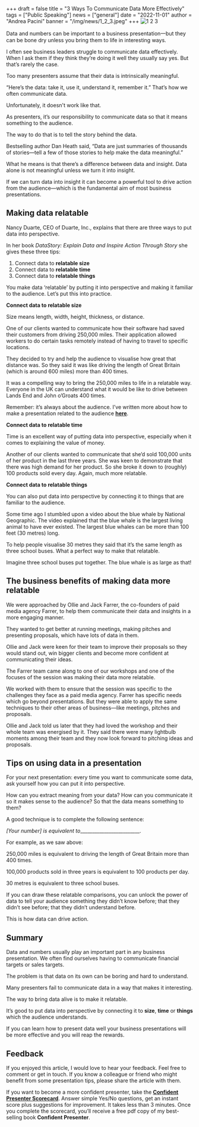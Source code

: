 +++
draft = false
title = "3 Ways To Communicate Data More Effectively"
tags = ["P﻿ublic Speaking"]
news = ["general"]
date = "2022-11-01"
author = "Andrea Pacini"
banner = "/img/news/1_2_3.jpeg"
+++
![1 2 3](/img/news/169.png)

Data and numbers can be important to a business presentation一but they can be bone dry unless you bring them to life in interesting ways.

I often see business leaders struggle to communicate data effectively. When I ask them if they think they’re doing it well they usually say yes. But that’s rarely the case.

Too many presenters assume that their data is intrinsically meaningful.

“Here’s the data: take it, use it, understand it, remember it.” That’s how we often communicate data. 

Unfortunately, it doesn't work like that. 

As presenters, it’s our responsibility to communicate data so that it means something to the audience. 

The way to do that is to tell the story behind the data.

Bestselling author Dan Heath said, “Data are just summaries of thousands of stories—tell a few of those stories to help make the data meaningful.”

What he means is that there’s a difference between data and insight. Data alone is not meaningful unless we turn it into insight. 

If we can turn data into insight it can become a powerful tool to drive action from the audience—which is the fundamental aim of most business presentations.

## Making data relatable

Nancy Duarte, CEO of Duarte, Inc., explains that there are three ways to put data into perspective.

In her book *DataStory: Explain Data and Inspire Action Through Story* she gives these three tips:

1. Connect data to **relatable size** 
2. Connect data to **relatable time** 
3. Connect data to **relatable things** 

You make data ‘relatable’ by putting it into perspective and making it familiar to the audience. Let’s put this into practice. 

**Connect data to relatable size**

Size means length, width, height, thickness, or distance. 

One of our clients wanted to communicate how their software had saved their customers from driving 250,000 miles. Their application allowed workers to do certain tasks remotely instead of having to travel to specific locations. 

They decided to try and help the audience to visualise how great that distance was. So they said it was like driving the length of Great Britain (which is around 600 miles) more than 400 times. 

It was a compelling way to bring the 250,000 miles to life in a relatable way. Everyone in the UK can understand what it would be like to drive between Lands End and John o’Groats 400 times.

Remember: it’s always about the audience. I’ve written more about how to make a presentation related to the audience **[here](https://www.ideasonstage.com/news/2022/08/23/2022-08-16-how_to_make_your_message_relevant_to_your_audience/)**. 

**Connect data to relatable time**

Time is an excellent way of putting data into perspective, especially when it comes to explaining the value of money.

Another of our clients wanted to communicate that she’d sold 100,000 units of her product in the last three years. She was keen to demonstrate that there was high demand for her product. So she broke it down to (roughly) 100 products sold every day. Again, much more relatable.

**Connect data to relatable things**

You can also put data into perspective by connecting it to things that are familiar to the audience.

Some time ago I stumbled upon a video about the blue whale by National Geographic. The video explained that the blue whale is the largest living animal to have ever existed. The largest blue whales can be more than 100 feet (30 metres) long. 

To help people visualise 30 metres they said that it’s the same length as three school buses. What a perfect way to make that relatable.

Imagine three school buses put together. The blue whale is as large as that!

## The business benefits of making data more relatable 

We were approached by Ollie and Jack Farrer, the co-founders of paid media agency Farrer, to help them communicate their data and insights in a more engaging manner.

They wanted to get better at running meetings, making pitches and presenting proposals, which have lots of data in them.

Ollie and Jack were keen for their team to improve their proposals so they would stand out, win bigger clients and become more confident at communicating their ideas.

The Farrer team came along to one of our workshops and one of the focuses of the session was making their data more relatable.

We worked with them to ensure that the session was specific to the challenges they face as a paid media agency. Farrer has specific needs which go beyond presentations. But they were able to apply the same techniques to their other areas of business—like meetings, pitches and proposals.

Ollie and Jack told us later that they had loved the workshop and their whole team was energised by it. They said there were many lightbulb moments among their team and they now look forward to pitching ideas and proposals. 

## Tips on using data in a presentation

For your next presentation: every time you want to communicate some data, ask yourself how you can put it into perspective. 

How can you extract meaning from your data? How can you communicate it so it makes sense to the audience? So that the data means something to them? 

A good technique is to complete the following sentence:

*\[Your number] is equivalent to*\_\_\_\_\_\_\_\_\_\_\_\_\_\_\_\_\_\_\_\_\_\_\_\__.

For example, as we saw above:

250,000 miles is equivalent to driving the length of Great Britain more than 400 times. 

100,000 products sold in three years is equivalent to 100 products per day. 

30 metres is equivalent to three school buses.

If you can draw these relatable comparisons, you can unlock the power of data to tell your audience something they didn’t know before; that they didn’t see before; that they didn’t understand before.

This is how data can drive action.

## Summary

Data and numbers usually play an important part in any business presentation. We often find ourselves having to communicate financial targets or sales targets.

The problem is that data on its own can be boring and hard to understand.

Many presenters fail to communicate data in a way that makes it interesting.

The way to bring data alive is to make it relatable. 

It’s good to put data into perspective by connecting it to **size**, **time** or **things** which the audience understands.

If you can learn how to present data well your business presentations will be more effective and you will reap the rewards.

## Feedback

If you enjoyed this article, I would love to hear your feedback. Feel free to comment or get in touch. If you know a colleague or friend who might benefit from some presentation tips, please share the article with them. 

If you want to become a more confident presenter, take the **[Confident Presenter Scorecard](https://presentationscorecard.scoreapp.com/)**. Answer simple Yes/No questions, get an instant score plus suggestions for improvement. It takes less than 3 minutes. Once you complete the scorecard, you’ll receive a free pdf copy of my best-selling book **Confident Presenter**.